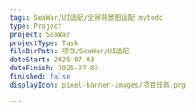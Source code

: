 ```yaml
---
tags: SeaWar/UI适配/全屏背景图适配 mytodo
type: Project
project: SeaWar
projectType: Task
fileDirPath: 项目/SeaWar/UI适配
dateStart: 2025-07-03
dateFinish: 2025-07-03
finished: false
displayIcon: pixel-banner-images/项目任务.png

---
```







